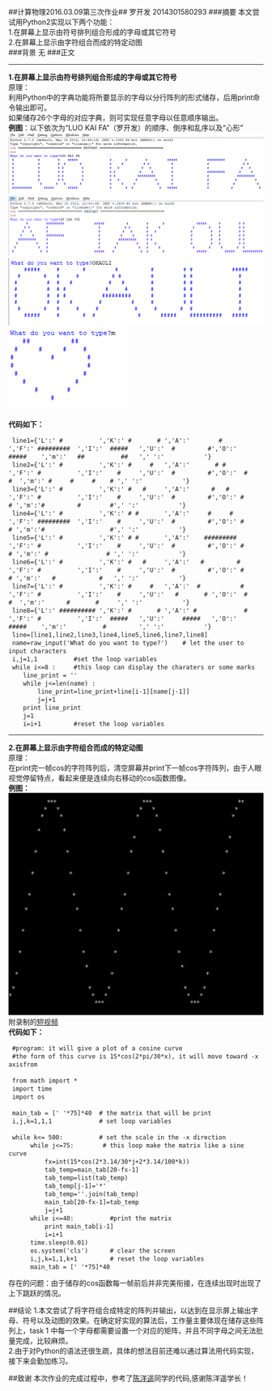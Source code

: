 ##计算物理2016.03.09第三次作业##
   罗开发  2014301580293
###摘要
  本文尝试用Python2实现以下两个功能：<br/>
1.在屏幕上显示由符号排列组合形成的字母或其它符号<br/>
2.在屏幕上显示由字符组合而成的特定动图<br/>
###背景
无
###正文
***
**1.在屏幕上显示由符号排列组合形成的字母或其它符号**<br/>
    原理：<br/>
    利用Python中的字典功能将所要显示的字母以分行阵列的形式储存，后用print命令输出即可。<br/>
    如果储存26个字母的对应字典，则可实现任意字母以任意顺序输出。<br/>
    **例图**：以下依次为“LUO KAI FA”（罗开发）的顺序、倒序和乱序以及“心形”<br/>
    ![正序](https://raw.githubusercontent.com/luokaifa-whu/computationalphysics_N2014301580293/master/%E6%AD%A3%E5%BA%8F.png)<br/>
    ![逆序](https://raw.githubusercontent.com/luokaifa-whu/computationalphysics_N2014301580293/master/%E9%80%86%E5%BA%8F.png)<br/>
    ![乱序](https://raw.githubusercontent.com/luokaifa-whu/computationalphysics_N2014301580293/master/%E4%B9%B1%E5%BA%8F.png)<br/>
    ![心形](https://raw.githubusercontent.com/luokaifa-whu/computationalphysics_N2014301580293/master/%E5%BF%83%E5%BD%A2.png)<br/>
    
**代码如下：**

     line1={'L':' #          ','K':' #       # ','A':'        #        ','F':' #########  ','I':'  #####   ','U':'  #         #','O':'    #####    ','m':'   ##          ##   ',' ':'           '}
     line2={'L':' #          ','K':' #     #   ','A':'       # #       ','F':' #          ','I':'    #     ','U':'  #         #','O':'  #       #  ','m':' #     #     #    # ',' ':'           '}
     line3={'L':' #          ','K':' #   #     ','A':'      #   #      ','F':' #          ','I':'    #     ','U':'  #         #','O':' #         # ','m':'#         #        #',' ':'           '}
     line4={'L':' #          ','K':' # #       ','A':'     #     #     ','F':' #########  ','I':'    #     ','U':'  #         #','O':' #         # ','m':'#                  #',' ':'           '}
     line5={'L':' #          ','K':' # #       ','A':'    #########    ','F':' #          ','I':'    #     ','U':'  #         #','O':' #         # ','m':' #                # ',' ':'           '}
     line6={'L':' #          ','K':' #   #     ','A':'   #         #   ','F':' #          ','I':'    #     ','U':'  #         #','O':' #         # ','m':'   #            #   ',' ':'           '}
     line7={'L':' #          ','K':' #     #   ','A':'  #           #  ','F':' #          ','I':'    #     ','U':'   #       # ','O':'  #       #  ','m':'      #       #     ',' ':'           '}
     line8={'L':' ########## ','K':' #       # ','A':' #             # ','F':' #          ','I':'  #####   ','U':'     #####   ','O':'    #####    ','m':'          #         ',' ':'           '}
     line=[line1,line2,line3,line4,line5,line6,line7,line8]
     name=raw_input('What do you want to type?')    # let the user to input characters
     i,j=1,1          #set the loop variables
     while i<=8 :     #this loop can display the charaters or some marks
        line_print = ''
        while j<=len(name) :
            line_print=line_print+line[i-1][name[j-1]]
            j=j+1
        print line_print
        j=1          
        i=i+1         #reset the loop variables
    
------------------------------
**2.在屏幕上显示由字符组合而成的特定动图**<br/>
      原理：<br/>
      在print完一帧cos的字符阵列后，清空屏幕并print下一帧cos字符阵列，由于人眼视觉停留特点，看起来便是连续向右移动的cos函数图像。<br/>
  **例图：**<br/>
  ![cosine](https://raw.githubusercontent.com/luokaifa-whu/computationalphysics_N2014301580293/master/%E7%AC%A6%E5%8F%B7%E5%8A%A8%E5%9B%BE.png)<br/>
  附录制的[短视频](https://github.com/luokaifa-whu/computationalphysics_N2014301580293/blob/master/%E7%AC%A6%E5%8F%B7%E5%8A%A8%E5%9B%BE.flv)<br/>
  **代码如下：**

     #program: it will give a plot of a cosine curve
     #the form of this curve is 15*cos(2*pi/30*x), it will move toward -x axisfrom 
     
     from math import *
     import time
     import os

     main_tab = [' '*75]*40  # the matrix that will be print
     i,j,k=1,1,1             # set loop variables

     while k<= 500:          # set the scale in the -x direction
          while j<=75:        # this loop make the matrix like a sine curve
              fx=int(15*cos(2*3.14/30*j+2*3.14/100*k))
              tab_temp=main_tab[20-fx-1]
              tab_temp=list(tab_temp)                 
              tab_temp[j-1]='*'
              tab_temp=''.join(tab_temp)
              main_tab[20-fx-1]=tab_temp
              j=j+1
          while i<=40:          #print the matrix
              print main_tab[i-1]
              i=i+1
          time.sleep(0.01)      
          os.system('cls')      # clear the screen
          i,j,k=1,1,k+1         # reset the loop variables
          main_tab = [' '*75]*40

存在的问题：由于储存的cos函数每一帧前后并非完美衔接，在连续出现时出现了上下跳跃的情况。
  
##结论
1.本文尝试了将字符组合成特定的阵列并输出，以达到在显示屏上输出字母、符号以及动图的效果。在确定好实现的算法后，工作量主要体现在储存这些阵列上，task 1 中每一个字母都需要设置一个对应的矩阵，并且不同字母之间无法批量完成，比较麻烦。<br/>
2.由于对Python的语法还很生疏，具体的想法目前还难以通过算法用代码实现，接下来会勤加练习。<br/>

##致谢
  本次作业的完成过程中，参考了[陈洋遥](https://github.com/luokaifa-whu/computationalphysics_N2013301020169/blob/master/computational.phy_homework3.md)同学的代码,感谢陈洋遥学长！
 
    
    

